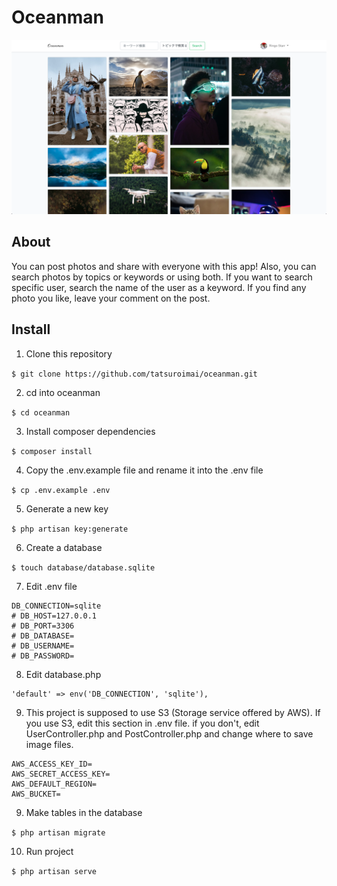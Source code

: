 # Oceanman

![](public/img/homeimage.png)
## About

You can post photos and share with everyone with this app! Also, you can search photos by topics or keywords or using both. If you want to search specific user, search the name of the user as a keyword. If you find any photo you like, leave your comment on the post.
 
## Install

1. Clone this repository

```$ git clone https://github.com/tatsuroimai/oceanman.git```

2. cd into oceanman

```$ cd oceanman```

3. Install composer dependencies

```$ composer install```

4. Copy the .env.example file and rename it into the .env file

```$ cp .env.example .env```

5. Generate a new key

```$ php artisan key:generate```

6. Create a database

```$ touch database/database.sqlite```

7. Edit .env file

```
DB_CONNECTION=sqlite
# DB_HOST=127.0.0.1
# DB_PORT=3306
# DB_DATABASE=
# DB_USERNAME=
# DB_PASSWORD=
```

8. Edit database.php

```
'default' => env('DB_CONNECTION', 'sqlite'),
```

9. This project is supposed to use S3 (Storage service offered by AWS). If you use S3, edit this section in .env file. if you don't, edit UserController.php and PostController.php and change where to save image files.

```
AWS_ACCESS_KEY_ID=
AWS_SECRET_ACCESS_KEY=
AWS_DEFAULT_REGION=
AWS_BUCKET=
```

9. Make tables in the database

```$ php artisan migrate```

10. Run project

```$ php artisan serve```


